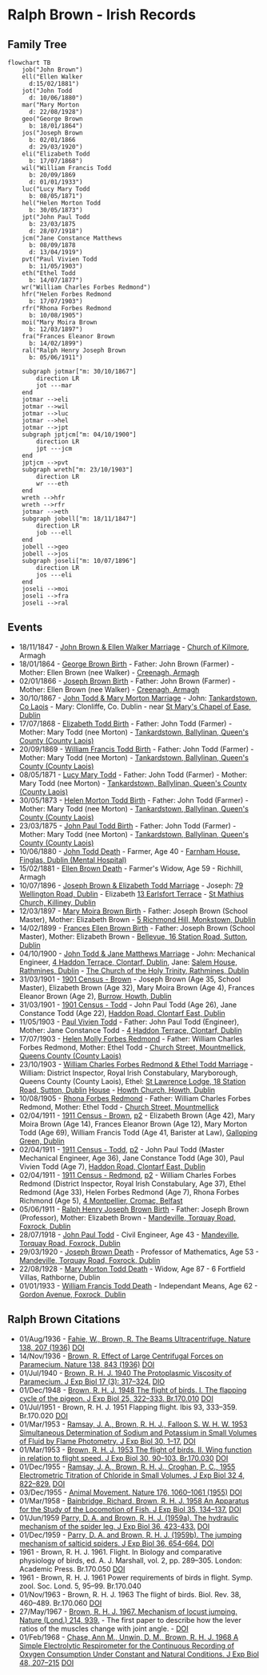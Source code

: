 # Ralph Brown - Irish Records

## Family Tree

```mermaid
flowchart TB
    job("John Brown")
    ell("Ellen Walker
      d:15/02/1881")
    jot("John Todd
      d: 10/06/1880")
    mar("Mary Morton
      d: 22/08/1928")
    geo("George Brown
      b: 18/01/1864")
    jos("Joseph Brown
      b: 02/01/1866
      d: 29/03/1920")
    eli("Elizabeth Todd
      b: 17/07/1868")
    wil("William Francis Todd
      b: 20/09/1869
      d: 01/01/1933")
    luc("Lucy Mary Todd
      b: 08/05/1871")
    hel("Helen Morton Todd
      b: 30/05/1873")
    jpt("John Paul Todd
      b: 23/03/1875
      d: 28/07/1918")
    jcm("Jane Constance Matthews
      b: 08/09/1878
      d: 13/04/1919")
    pvt("Paul Vivien Todd
      b: 11/05/1903")
    eth("Ethel Todd
      b: 14/07/1877")
    wr("William Charles Forbes Redmond")
    hfr("Helen Forbes Redmond
      b: 17/07/1903")
    rfr("Rhona Forbes Redmond
      b: 10/08/1905")
    moi("Mary Moira Brown
      b: 12/03/1897")
    fra("Frances Eleanor Brown
      b: 14/02/1899")
    ral("Ralph Henry Joseph Brown
      b: 05/06/1911")

    subgraph jotmar["m: 30/10/1867"]
        direction LR
        jot ---mar
    end
    jotmar -->eli
    jotmar -->wil
    jotmar -->luc
    jotmar -->hel
    jotmar -->jpt
    subgraph jptjcm["m: 04/10/1900"]
        direction LR
        jpt ---jcm
    end
    jptjcm -->pvt
    subgraph wreth["m: 23/10/1903"]
        direction LR
        wr ---eth
    end
    wreth -->hfr
    wreth -->rfr
    jotmar -->eth
    subgraph jobell["m: 18/11/1847"]
        direction LR
        job ---ell
    end
    jobell -->geo
    jobell -->jos
    subgraph joseli["m: 10/07/1896"]
        direction LR
        jos ---eli
    end
    joseli -->moi
    joseli -->fra
    joseli -->ral
```

## Events

- 18/11/1847 - [John Brown & Ellen Walker Marriage][mjbew] - [Church of Kilmore][kilmore], Armagh
- 18/01/1864 - [George Brown Birth][bgb] - Father: John Brown (Farmer) - Mother: Ellen Brown (nee Walker) - [Creenagh, Armagh][creenagh]
- 02/01/1866 - [Joseph Brown Birth][bjb] - Father: John Brown (Farmer) - Mother: Ellen Brown (nee Walker) - [Creenagh, Armagh][creenagh]
- 30/10/1867 - [John Todd & Mary Morton Marriage][mjtmm] - John: [Tankardstown, Co Laois][tankardstown] - Mary: Clonliffe, Co. Dublin - near [St Mary's Chapel of Ease, Dublin][marys]
- 17/07/1868 - [Elizabeth Todd Birth][bet] - Father: John Todd (Farmer) - Mother: Mary Todd (nee Morton) - [Tankardstown, Ballylinan, Queen's County (County Laois)][tankardstown]
- 20/09/1869 - [William Francis Todd Birth][bwt] - Father: John Todd (Farmer) - Mother: Mary Todd (nee Morton) - [Tankardstown, Ballylinan, Queen's County (County Laois)][tankardstown]
- 08/05/1871 - [Lucy Mary Todd][blmt] - Father: John Todd (Farmer) - Mother: Mary Todd (nee Morton) - [Tankardstown, Ballylinan, Queen's County (County Laois)][tankardstown]
- 30/05/1873 - [Helen Morton Todd Birth][bhmt] - Father: John Todd (Farmer) - Mother: Mary Todd (nee Morton) - [Tankardstown, Ballylinan, Queen's County (County Laois)][tankardstown]
- 23/03/1875 - [John Paul Todd Birth][bjpt] - Father: John Todd (Farmer) - Mother: Mary Todd (nee Morton) - [Tankardstown, Ballylinan, Queen's County (County Laois)][tankardstown]
- 10/06/1880 - [John Todd Death][djt] - Farmer, Age 40 - [Farnham House, Finglas, Dublin (Mental Hospital)][finglas]
- 15/02/1881 - [Ellen Brown Death][deb] - Farmer's Widow, Age 59 - Richhill, Armagh
- 10/07/1896 - [Joseph Brown & Elizabeth Todd Marriage][mjbet] - Joseph: [79 Wellington Road, Dublin][wellington] - Elizabeth [13 Earlsfort Terrace][earlsfort] - [St Mathius Church, Killiney, Dublin][mathius]
- 12/03/1897 - [Mary Moira Brown Birth][bmb] - Father: Joseph Brown (School Master), Mother: Elizabeth Brown - [5 Richmond Hill, Monkstown, Dublin][richmond]
- 14/02/1899 - [Frances Ellen Brown Birth][bfb] - Father: Joseph Brown (School Master), Mother: Elizabeth Brown - [Bellevue, 16 Station Road, Sutton, Dublin][bellevue]
- 04/10/1900 - [John Todd & Jane Matthews Marriage][mjtjm] - John: Mechanical Engineer, [4 Haddon Terrace, Clontarf, Dublin][haddon], Jane: [Salem House, Rathmines, Dublin][salem] - [The Church of the Holy Trinity, Rathmines, Dublin][holy-trinity]
- 31/03/1901 - [1901 Census - Brown][1901] - Joseph Brown (Age 35, School Master), Elizabeth Brown (Age 32), Mary Moira Brown (Age 4), Frances Eleanor Brown (Age 2), [Burrow, Howth, Dublin][bellevue]
- 31/03/1901 - [1901 Census - Todd][1901-t] - John Paul Todd (Age 26), Jane Constance Todd (Age 22), [Haddon Road, Clontarf East, Dublin][haddon]
- 11/05/1903 - [Paul Vivien Todd][pvt] - Father: John Paul Todd (Engineer), Mother: Jane Constance Todd - [4 Haddon Terrace, Clontarf, Dublin][haddon]
- 17/07/1903 - [Helen Molly Forbes Redmond][hmfr] - Father: William Charles Forbes Redmond, Mother: Ethel Todd - [Church Street, Mountmellick, Queens County (County Laois)][mountmellick]
- 23/10/1903 - [William Charles Forbes Redmond & Ethel Todd Marriage][mwreth] - William: District Inspector, Royal Irish Constabulary, Maryborough, Queens County (County Laois), Ethel: [St Lawrence Lodge, 18 Station Road, Sutton, Dublin][stlawrence] [House][stla] - [Howth Church, Howth, Dublin][howth-church]
- 10/08/1905 - [Rhona Forbes Redmond][rfr] - Father: William Charles Forbes Redmond, Mother: Ethel Todd - [Church Street, Mountmellick][Mountmellick]
- 02/04/1911 - [1911 Census - Brown][1911-b1], [p2][1911-b2] - Elizabeth Brown (Age 42), Mary Moira Brown (Age 14), Frances Eleanor Brown (Age 12), Mary Morton Todd (Age 69), William Francis Todd (Age 41, Barister at Law), [Galloping Green, Dublin][Mandeville]
- 02/04/1911 - [1911 Census - Todd][1911-t1], [p2][1911-t2] - John Paul Todd (Master Mechanical Engineer, Age 36), Jane Constance Todd (Age 30), Paul Vivien Todd (Age 7), [Haddon Road, Clontarf East, Dublin][haddon]
- 02/04/1911 - [1911 Census - Redmond][1911-r1], [p2][1911-r2] - William Charles Forbes Redmond (District Inspector, Royal Irish Constabulary, Age 37), Ethel Redmond (Age 33), Helen Forbes Redmond (Age 7), Rhona Forbes Richmond (Age 5), [4 Montpellier, Cromac, Belfast][Montpellier]
- 05/06/1911 - [Ralph Henry Joseph Brown Birth][brb] - Father: Joseph Brown (Professor), Mother: Elizabeth Brown - [Mandeville, Torquay Road, Foxrock, Dublin][Mandeville]
- 28/07/1918 - [John Paul Todd][djpt] - Civil Engineer, Age 43 - [Mandeville, Torquay Road, Foxrock, Dublin][Mandeville]
- 29/03/1920 - [Joseph Brown Death][djb] - Professor of Mathematics, Age 53 - [Mandeville, Torquay Road, Foxrock, Dublin][Mandeville]
- 22/08/1928 - [Mary Morton Todd Death][dmt] - Widow, Age 87 - 6 Fortfield Villas, Rathborne, Dublin
- 01/01/1933 - [William Francis Todd Death][dwt] - Independant Means, Age 62 - [Gordon Avenue, Foxrock, Dublin][gordonave]

## Ralph Brown Citations

- 01/Aug/1936 - [Fahie, W., Brown, R. The Beams Ultracentrifuge. Nature 138, 207 (1936)](138207b0.pdf) [DOI](https://doi.org/10.1038/138207b0)
- 14/Nov/1936 - [Brown, R. Effect of Large Centrifugal Forces on Paramecium. Nature 138, 843 (1936)](138843a0.pdf) [DOI](https://doi.org/10.1038/138843a0)
- 01/Jul/1940 - [Brown, R. H. J. 1940 The Protoplasmic Viscosity of Paramecium. J Exp Biol 17 (3): 317–324.](jexbio_17_3_317.pdf) [DIO](https://doi.org/10.1242/jeb.17.3.317)
- 01/Dec/1948 - [Brown, R. H. J. 1948 The flight of birds. I. The flapping cycle of the pigeon. J Exp Biol 25, 322–333. Br.170.010](jexbio_25_4_322.pdf) [DOI](https://doi.org/10.1242/jeb.25.4.322)
- 01/Jul/1951 - Brown, R. H. J. 1951 Flapping flight. Ibis 93, 333–359. Br.170.020 [DOI]( https://doi.org/10.1111/j.1474-919X.1951.tb05439.x)
- 01/Mar/1953 - [Ramsay, J. A., Brown, R. H. J., Falloon S. W. H. W. 1953 Simultaneous Determination of Sodium and Potassium in Small Volumes of Fluid by Flame Photometry. J Exp Biol 30, 1–17.](jexbio_30_1_1.pdf) [DOI](https://doi.org/10.1242/jeb.30.1.1)
- 01/Mar/1953 - [Brown, R. H. J. 1953 The flight of birds. II. Wing function in relation to flight speed. J Exp Biol 30, 90–103. Br.170.030](jexbio_30_1_90.pdf) [DOI](https://doi.org/10.1242/jeb.30.1.90)
- 01/Dec/1955 - [Ramsay, J. A., Brown, R. H. J., Croghan, P. C., 1955 Electrometric Titration of Chloride in Small Volumes. J Exp Biol 32 4, 822–829.](jexbio_32_4_822.pdf) [DOI](https://doi.org/10.1242/jeb.32.4.822)
- 03/Dec/1955 - [Animal Movement. Nature 176, 1060–1061 (1955)](1761060a0.pdf) [DOI](https://doi.org/10.1038/1761060a0)
- 01/Mar/1958 - [Bainbridge, Richard, Brown, R. H. J. 1958 An Apparatus for the Study of the Locomotion of Fish. J Exp Biol 35, 134–137.](jexbio_35_1_134.pdf) [DOI](https://doi.org/10.1242/jeb.35.1.134)
- 01/Jun/1959 [Parry, D. A. and Brown, R. H. J. (1959a). The hydraulic mechanism of the spider leg. J Exp Biol 36, 423-433.](jexbio_36_2_423.pdf) [DOI](https://doi.org/10.1242/jeb.36.2.423)
- 01/Dec/1959 - [Parry, D. A. and Brown, R. H. J. (1959b). The jumping mechanism of salticid spiders. J Exp Biol 36, 654-664.](jexbio_36_4_654.pdf) [DOI](https://doi.org/10.1242/jeb.36.4.654)
- 1961 - Brown, R. H. J. 1961. Flight. In Biology and comparative physiology of birds, ed. A. J. Marshall, vol. 2, pp. 289–305. London: Academic Press. Br.170.050 [DOI](https://doi.org/10.1016/B978-1-4832-3143-3.50015-0)
- 1961 - Brown, R. H. J. 1961 Power requirements of birds in flight. Symp. zool. Soc. Lond. 5, 95–99. Br.170.040
- 01/Nov/1963 - Brown, R. H. J. 1963 The flight of birds. Biol. Rev. 38, 460–489. Br.170.060 [DOI]( https://doi.org/10.1111/j.1469-185X.1963.tb00790.x)
- 27/May/1967 - [Brown, R. H. J. 1967. Mechanism of locust jumping. Nature (Lond.) 214, 939.](214939a0.pdf) - The first paper to describe how the lever ratios of the muscles change with joint angle. - [DOI](https://doi.org/10.1038/214939a0)
- 01/Feb/1968 - [Chase, Ann M., Unwin, D. M., Brown, R. H. J. 1968 A Simple Electrolytic Respirometer for the Continuous Recording of Oxygen Consumption Under Constant and Natural Conditions. J Exp Biol 48, 207–215](jexbio_48_1_207.pdf) [DOI](https://doi.org/10.1242/jeb.48.1.207)

[mjbew]: ./john-brown-ellen-walker-marriage-5375131.pdf
[mjtmm]: ./john-todd-mary-morton-marriage-8233829.pdf
[mjbet]: ./joseph-brown-elizabeth-todd-marriage-5837578.pdf
[mjtjm]: ./john-todd-jane-matthews-marriage-5772814.pdf
[mwreth]: ./william-redmond-ethel-todd-marriage-5742493.pdf
[bgb]: ./george-brown-birth2339789.pdf
[bjb]: ./joseph-brown-birth-2304677.pdf
[bet]: ./elizabeth-brown-todd-birth-2258204.pdf
[bwt]: ./william-todd-birth-2236072.pdf
[blmt]: ./lucy-mary-todd-birth-2207615.pdf
[bhmt]: ./helen-todd-birth-2171794.pdf
[bjpt]: ./john-paul-todd-birth-2136994.pdf
[bmb]: ./moira-brown-birth-1809338.pdf
[bfb]: ./frances-brown-birth-1781727.pdf
[pvt]: ./paul-vivien-todd-birth-1727954.pdf
[hmfr]: ./helen-redmond-birth-1724020.pdf
[rfr]: ./rhona-redmond-birth-1697082.pdf
[brb]: ./ralph-brown-birth-1617248.pdf
[djt]: ./john-todd-death-4860229.pdf
[deb]: ./ellen-brown-death-4854649.pdf
[djpt]: ./john-todd-death-4430338.pdf
[djb]: ./joseph-brown-death-4410453.pdf
[dmt]: ./mary-morton-todd-death-4347261.pdf
[dwt]: ./william-todd-death-4316053.pdf
[kilmore]: https://goo.gl/maps/Q34u7aQVfcHRMDyk9
[creenagh]: https://goo.gl/maps/nqLH15nnbTRxAA297
[marys]: https://goo.gl/maps/DkE3m2JsXR6dBEHd6
[tankardstown]: https://maps.app.goo.gl/BDjz9EY39gp7a42WA
[finglas]: https://goo.gl/maps/pfB8CJmqyQZnPiV9A
[wellington]: https://goo.gl/maps/StfrexiN9JsizqLB8
[earlsfort]: https://goo.gl/maps/NmMjo6xdYMQnetGG7
[mathius]: https://goo.gl/maps/XMNLwS7DaekfCEn68
[richmond]: https://goo.gl/maps/VkzwNNJ19ogkasV36
[haddon]: https://maps.app.goo.gl/RdHuKJYQ1ZXKun7d8
[salem]: https://maps.app.goo.gl/kBprUAKCNCHG4X2u5
[holy-trinity]: https://maps.app.goo.gl/V5S7GkaxJzX7osSi9
[mountmellick]: https://maps.app.goo.gl/v5oayyWgFkVdGt7A7
[bellevue]: https://goo.gl/maps/qydNZgZp45QjVjuS7
[stlawrence]: https://maps.app.goo.gl/XmaY6ysKeC7hyrZ29
[stla]: https://www.irishtimes.com/life-and-style/homes-and-property/new-to-market/the-earl-of-howth-s-sutton-pad-for-1-5m-1.1865966
[howth-church]: https://maps.app.goo.gl/bQrKBUemUXfaiGfA9
[montpellier]: https://maps.app.goo.gl/LEoALM9wUZBaNo2cA
[Mandeville]: https://goo.gl/maps/hHANsYPr6JrsAyFU6
[gordonave]: https://maps.app.goo.gl/xHfGjCEgfVPuhS6E9
[1901]: ./1901-brown-census.pdf
[1901-t]: ./1901-john-todd-census.pdf
[1911-b1]: ./1911-brown-census-1.pdf
[1911-b2]: ./1911-brown-census-2.pdf
[1911-t1]: ./1911-john-todd-census-1.pdf
[1911-t2]: ./1911-john-todd-census-2.pdf
[1911-r1]: ./1911-redmond-census-1.pdf
[1911-r2]: ./1911-redmond-census-2.pdf
